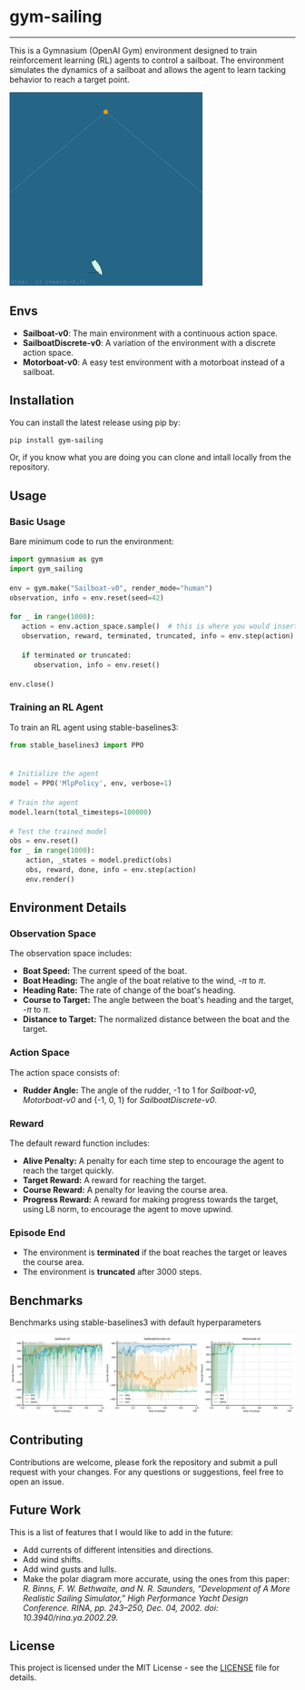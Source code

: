 # gym-sailing

---

This is a Gymnasium (OpenAI Gym) environment designed to train reinforcement learning (RL) agents to control a sailboat. The environment simulates the dynamics of a sailboat and allows the agent to learn tacking behavior to reach a target point.

![env](img/env.gif)

## Envs

- **Sailboat-v0**: The main environment with a continuous action space.
- **SailboatDiscrete-v0**: A variation of the environment with a discrete action space.
- **Motorboat-v0**: A easy test environment with a motorboat instead of a sailboat.

## Installation

You can install the latest release using pip by:

```bash
pip install gym-sailing
```

Or, if you know what you are doing you can clone and intall locally from the repository.

## Usage

### Basic Usage

Bare minimum code to run the environment:

```python
import gymnasium as gym
import gym_sailing

env = gym.make("Sailboat-v0", render_mode="human")
observation, info = env.reset(seed=42)

for _ in range(1000):
   action = env.action_space.sample()  # this is where you would insert your policy
   observation, reward, terminated, truncated, info = env.step(action)

   if terminated or truncated:
      observation, info = env.reset()

env.close()
```

### Training an RL Agent

To train an RL agent using stable-baselines3:

```python
from stable_baselines3 import PPO


# Initialize the agent
model = PPO('MlpPolicy', env, verbose=1)

# Train the agent
model.learn(total_timesteps=100000)

# Test the trained model
obs = env.reset()
for _ in range(1000):
    action, _states = model.predict(obs)
    obs, reward, done, info = env.step(action)
    env.render()
```

## Environment Details

### Observation Space

The observation space includes:

- **Boat Speed:** The current speed of the boat.
- **Boat Heading:** The angle of the boat relative to the wind, -$\pi$ to $\pi$.
- **Heading Rate:** The rate of change of the boat's heading.
- **Course to Target:** The angle between the boat's heading and the target, -$\pi$ to $\pi$.
- **Distance to Target:** The normalized distance between the boat and the target.

### Action Space

The action space consists of:

- **Rudder Angle:** The angle of the rudder, -1 to 1 for *Sailboat-v0*, *Motorboat-v0* and {-1, 0, 1} for *SailboatDiscrete-v0*.

### Reward

The default reward function includes:

- **Alive Penalty:** A penalty for each time step to encourage the agent to reach the target quickly.
- **Target Reward:** A reward for reaching the target.
- **Course Reward:** A penalty for leaving the course area.
- **Progress Reward:** A reward for making progress towards the target, using L8 norm, to encourage the agent to move upwind.

### Episode End

- The environment is **terminated** if the boat reaches the target or leaves the course area.
- The environment is **truncated** after 3000 steps.

## Benchmarks

Benchmarks using stable-baselines3 with default hyperparameters

![benchmark](img/benchmarks.png)

## Contributing

Contributions are welcome, please fork the repository and submit a pull request with your changes. For any questions or suggestions, feel free to open an issue.

## Future Work

This is a list of features that I would like to add in the future:

- Add currents of different intensities and directions.
- Add wind shifts.
- Add wind gusts and lulls.
- Make the polar diagram more accurate, using the ones from this paper: *R. Binns, F. W. Bethwaite, and N. R. Saunders, “Development of A More Realistic Sailing Simulator,” High Performance Yacht Design Conference. RINA, pp. 243–250, Dec. 04, 2002. doi: 10.3940/rina.ya.2002.29.*

## License

This project is licensed under the MIT License - see the [LICENSE](LICENSE) file for details.
